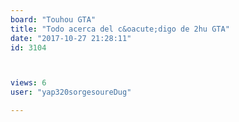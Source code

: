 ```yaml
---
board: "Touhou GTA"
title: "Todo acerca del c&oacute;digo de 2hu GTA"
date: "2017-10-27 21:28:11"
id: 3104



views: 6
user: "yap320sorgesoureDug"

---
```

